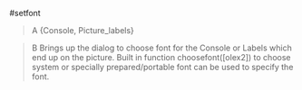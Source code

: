 #setfont

>A {Console, Picture_labels} 

>B Brings up the dialog to choose font for the Console or Labels which end up on the picture. Built in function choosefont([olex2]) to choose system  or  specially prepared/portable font can be used to specify the font. 
